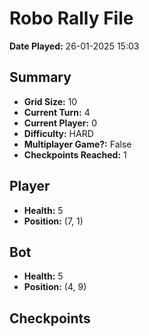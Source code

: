 # Robo Rally File
**Date Played:** 26-01-2025 15:03

## Summary
- **Grid Size:** 10
- **Current Turn:** 4
- **Current Player:** 0
- **Difficulty:** HARD
- **Multiplayer Game?:** False
- **Checkpoints Reached:** 1

## Player
- **Health:** 5
- **Position:** (7, 1)

## Bot
- **Health:** 5
- **Position:** (4, 9)

## Checkpoints
